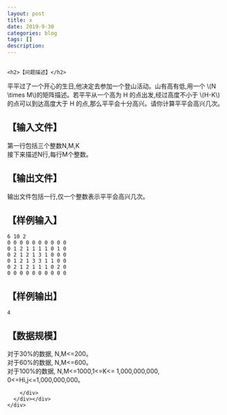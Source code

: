 ```yaml
---
layout: post
title: x
date: 2019-9-30
categories: blog
tags: []
description: 
---
```





                                                                                  <h2>【问题描述】</h2>

<p>平平过了一个开心的生日,他决定去参加一个登山活动。山有高有低,用一个 \(N \times M\)的矩阵描述。若平平从一个高为 H 的点出发,经过高度不小于 \(H-K\) 的点可以到达高度大于 H 的点,那么平平会十分高兴。请你计算平平会高兴几次。</p>

<h2>【输入文件】</h2>

<p>第一行包括三个整数N,M,K<br>
接下来描述N行,每行M个整数。</p>

<h2>【输出文件】</h2>

<p>输出文件包括一行,仅一个整数表示平平会高兴几次。</p>

<h2>【样例输入】</h2>

<pre><code>6 10 2
0 0 0 0 0 0 0 0 0 0
0 1 2 1 1 1 1 0 1 0
0 2 1 2 1 3 1 0 0 0
0 1 2 1 3 3 1 1 0 0
0 2 1 2 1 1 1 0 2 0
0 0 0 0 0 0 0 0 0 0
</code></pre>

<h2>【样例输出】</h2>

<pre><code>4
</code></pre>

<h2>【数据规模】</h2>

<p>对于30%的数据, N,M&lt;=200。<br>
对于60%的数据, N,M&lt;=600。<br>
对于100%的数据, N,M&lt;=1000,1&lt;=K&lt;= 1,000,000,000,<br>
0&lt;=Hi,j&lt;=1,000,000,000。</p>

        </div>
      </div></div>
    </div>
  </div>
